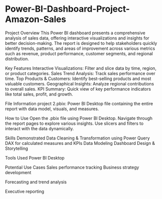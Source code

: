 # Power-BI-Dashboard-Project-Amazon-Sales
Project Overview
This Power BI dashboard presents a comprehensive analysis of sales data, offering interactive visualizations and insights for better decision-making. The report is designed to help stakeholders quickly identify trends, patterns, and areas of improvement across various metrics such as revenue, product performance, customer segments, and regional distribution.

Key Features
Interactive Visualizations: Filter and slice data by time, region, or product categories.
Sales Trend Analysis: Track sales performance over time.
Top Products & Customers: Identify best-selling products and most valuable customers.
Geographical Insights: Analyze regional contributions to overall sales.
KPI Summary: Quick view of key performance indicators like total sales, profit, and growth.

File Information
project 2.pbix: Power BI Desktop file containing the entire report with data model, visuals, and measures.

How to Use
Open the .pbix file using Power BI Desktop.
Navigate through the report pages to explore various insights.
Use slicers and filters to interact with the data dynamically.

Skills Demonstrated
Data Cleaning & Transformation using Power Query
DAX for calculated measures and KPIs
Data Modeling
Dashboard Design & Storytelling

Tools Used
Power BI Desktop

Potential Use Cases
Sales performance tracking
Business strategy development

Forecasting and trend analysis

Executive reporting
